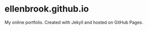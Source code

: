 ellenbrook.github.io
====================

My online portfolio. Created with Jekyll and hosted on GitHub Pages.
